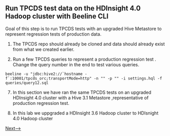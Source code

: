 
## Run TPCDS test data on the HDInsight 4.0 Hadoop cluster with Beeline CLI

Goal of this step is to run TPCDS tests with an upgraded Hive Metastore to represent regression tests of production data. 

1. The TPCDS repo should already be cloned and data should already exist from what we created earlier. 

2. Run a few TPCDS queries to represent a production regression test . Change the query number in the end to test various queries. 

```
beeline -u "jdbc:hive2://`hostname -f`:10001/tpcds_orc;transportMode=http" -n "" -p "" -i settings.hql -f queries/query12.sql
```

7. In this section we have ran the same TPCDS tests on an upgraded HDInsight 4.0 cluster with a Hive 3.1 Metastore  ,representative of production regression test. 

8. In this lab we uppgraded a HDInsight 3.6 Hadoop cluster to HDIsnight 4.0 Hadoop cluster 

[Next-->](https://github.com/arnabganguly/HDInsighthivemigration/blob/master/UpgradeHiveMetastore.md) 


<!--stackedit_data:
eyJoaXN0b3J5IjpbMTQ4ODA2MzgyOV19
-->